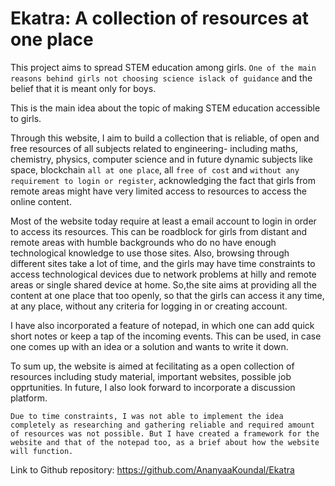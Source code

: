# Ekatra: A collection of resources at one place 

This project aims to spread STEM education among girls. ```One of the main reasons behind girls not choosing science islack of guidance``` and the belief that it is meant only for boys. 

This is the main idea about the topic of making STEM education accessible to girls.

Through this website, I aim to build a collection that is reliable, of open and free resources of all subjects related to engineering- including maths, chemistry, physics, computer science and in future dynamic subjects like space, blockchain ```all at one place```, all ```free of cost``` and ```without any requirement to login or register```, acknowledging the fact that girls from remote areas might have very limited access to resources to access the online content. 

Most of the website today require at least a email account to login in order to access its resources. This can be roadblock for girls from distant and remote areas with humble backgrounds who do no have enough technological knowledge to use those sites. Also, browsing through different sites take a lot of time, and the girls may have time constraints to access technological devices due to network problems at hilly and remote areas or single shared device at home. 
So,the site aims at providing all the content at one place that too openly, so that the girls can access it any time, at any place, without any criteria for logging in or creating account.


I have also incorporated a feature of notepad, in which one can add quick short notes or keep a tap of the incoming events. This can be used, in case one comes up with an idea or a solution and wants to write it down.

To sum up, the website is aimed at fecilitating as a open collection of resources including study material, important websites, possible job opprtunities. In future, I also look forward to incorporate a discussion platform.

```Due to time constraints, I was not able to implement the idea completely as researching and gathering reliable and required amount of resources was not possible. But I have created a framework for the website and that of the notepad too, as a brief about how the website will function.```

Link to Github repository: https://github.com/AnanyaaKoundal/Ekatra